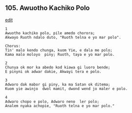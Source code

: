 
## 105.  Awuotho Kachiko Polo
[edit](https://docs.google.com/document/d/1boeYQwQKNRDp5xadwMbbxWsRfcU%2Dri7T/edit?mode=html)



    1
    Awuotho kachiko polo, pile amedo chorora;
    Akwayo Ruoth ndalo duto, "Ruoth telna e yo mar polo".

    Chorus:
    Tin' malo kendo chunga, kuom Yie, e dala me polo;
    Kama malo moloyo  piny; Ruoth, taya e yo mar polo.

    2
    Chunya ok mor ka abedo kod kiawa gi luoro bende;
    E pinyni ok adwar dakie, Akwayi tera e polo.

    3
    Adwaro dak mabor gi piny, ka ma Satan ok ditema;
    Kuom yie awinjo  dwol mamit, dwond wend jo maler e polo.

    4
    Adwaro chopo e polo, Adwaro neno  ler polo;
    Analem nyaka achopie, "Ruoth telna e yo mar polo."

